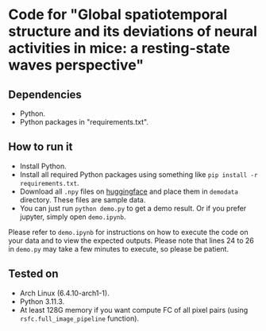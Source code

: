 # Code for "Global spatiotemporal structure and its deviations of neural activities in mice: a resting-state waves perspective"

## Dependencies
 * Python.
 * Python packages in "requirements.txt".

## How to run it

* Install Python.
* Install all required Python packages using something like ```pip install -r requirements.txt```.
* Download all ```.npy``` files on [huggingface](https://huggingface.co/datasets/iliang/NeuralActivityDemo/tree/main/demodata) and place them in ```demodata``` directory. These files are sample data.
* You can just run ```python demo.py``` to get a demo result. Or if you prefer jupyter, simply open ```demo.ipynb```.

Please refer to ```demo.ipynb``` for instructions on how to execute the code on your data and to view the expected outputs. Please note that lines 24 to 26 in ```demo.py``` may take a few minutes to execute, so please be patient.

## Tested on
  * Arch Linux (6.4.10-arch1-1).
  * Python 3.11.3.
  * At least 128G memory if you want compute FC of all pixel pairs (using ```rsfc.full_image_pipeline``` function).
